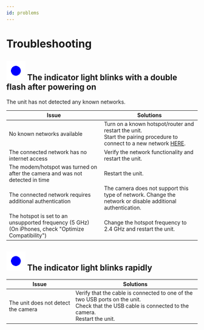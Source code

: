 ```yaml
---
id: problems
---
```


# Troubleshooting

## ![lampeggio_doppio](/img/blink2_400ms_50_1000ms.gif) The indicator light blinks with a double flash after powering on

The unit has not detected any known networks.

| Issue                                                                                                     | Solutions                                                                                                                                    |
|------------------------------------------------------------------------------------------------------------|----------------------------------------------------------------------------------------------------------------------------------------------|
| No known networks available                                                                                | Turn on a known hotspot/router and restart the unit.<br/>Start the pairing procedure to connect to a new network [HERE](3_configuration.md). |
| The connected network has no internet access                                                               | Verify the network functionality and restart the unit.                                                                                       |
| The modem/hotspot was turned on after the camera and was not detected in time                              | Restart the unit.                                                                                                                            |
| The connected network requires additional authentication                                                   | The camera does not support this type of network. Change the network or disable additional authentication.                                   |
| The hotspot is set to an unsupported frequency (5 GHz) (On iPhones, check "Optimize Compatibility")        | Change the hotspot frequency to 2.4 GHz and restart the unit.                                                                                |   

## ![lampeggio_rapido](/img/blink1_200ms_50_0ms.gif) The indicator light blinks rapidly

| Issue | Solutions |
|----------|-----------------------------------------------------------------------------------------------------------------------------------------------------------------------------|
| The unit does not detect the camera | Verify that the cable is connected to one of the two USB ports on the unit.<br/>Check that the USB cable is connected to the camera.<br/>Restart the unit. |
